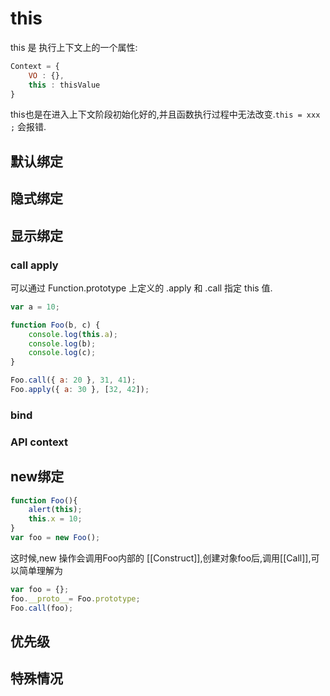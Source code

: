 # this

this 是 执行上下文上的一个属性:

```javascript
Context = {
    VO : {},
    this : thisValue
}
```

this也是在进入上下文阶段初始化好的,并且函数执行过程中无法改变.```this = xxx ;``` 会报错.

## 默认绑定

## 隐式绑定

## 显示绑定

### call apply

可以通过 Function.prototype 上定义的 .apply 和 .call 指定 this 值.

```javascript
var a = 10;

function Foo(b, c) {
    console.log(this.a);
    console.log(b);
    console.log(c);
}

Foo.call({ a: 20 }, 31, 41);
Foo.apply({ a: 30 }, [32, 42]);
```

### bind

### API context

## new绑定

```javascript
function Foo(){
    alert(this);
    this.x = 10;
}
var foo = new Foo();
```

这时候,new 操作会调用Foo内部的 [[Construct]],创建对象foo后,调用[[Call]],可以简单理解为

```javascript
var foo = {};
foo.__proto__= Foo.prototype;
Foo.call(foo);
```

## 优先级

## 特殊情况